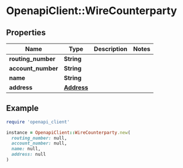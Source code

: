 # OpenapiClient::WireCounterparty

## Properties

| Name | Type | Description | Notes |
| ---- | ---- | ----------- | ----- |
| **routing_number** | **String** |  |  |
| **account_number** | **String** |  |  |
| **name** | **String** |  |  |
| **address** | [**Address**](Address.md) |  |  |

## Example

```ruby
require 'openapi_client'

instance = OpenapiClient::WireCounterparty.new(
  routing_number: null,
  account_number: null,
  name: null,
  address: null
)
```

